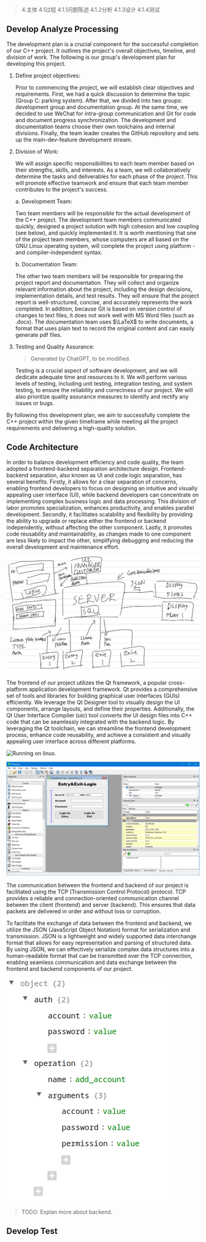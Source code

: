 > 4.主体
> 4.1过程
> 4.1.1问题陈述
> 4.1.2分析
> 4.1.3设计
> 4.1.4测试



## Develop Analyze Processing

The development plan is a crucial component for the successful completion of our C++ project. It outlines the project's overall objectives, timeline, and division of work. The following is our group's development plan for developing this project.

1. Define project objectives:

   Prior to commencing the project, we will establish clear objectives and requirements.  First, we had a quick discussion to determine the topic (Group C: parking system). After that, we divided into two groups: development group and documentation group. At the same time, we decided to use WeChat for intra-group communication and Git for code and document progress synchronization. The development and documentation teams choose their own toolchains and internal divisions. Finally, the team leader creates the GitHub repository and sets up the main-dev-feature development stream.

2. Division of Work:

   We will assign specific responsibilities to each team member based on their strengths, skills, and interests. As a team, we will collaboratively determine the tasks and deliverables for each phase of the project. This will promote effective teamwork and ensure that each team member contributes to the project's success.

   a. Development Team:

   Two team members will be responsible for the actual development of the C++ project. The development team members communicated quickly, designed a project solution with high cohesion and low coupling (see below), and quickly implemented it. It is worth mentioning that one of the project team members, whose computers are all based on the GNU Linux operating system, will complete the project using platform - and compiler-independent syntax.

   b. Documentation Team:

   The other two team members will be responsible for preparing the project report and documentation. They will collect and organize relevant information about the project, including the design decisions, implementation details, and test results. They will ensure that the project report is well-structured, concise, and accurately represents the work completed. In addition, because Git is based on version control of changes to text files, it does not work well with MS Word files (such as .docx). The documentation team uses $\LaTeX$ to write documents, a format that uses plain text to record the original content and can easily generate pdf files.

3. Testing and Quality Assurance: 

   > Generated by ChatGPT, to be modified.

   Testing is a crucial aspect of software development, and we will dedicate adequate time and resources to it. We will perform various levels of testing, including unit testing, integration testing, and system testing, to ensure the reliability and correctness of our project. We will also prioritize quality assurance measures to identify and rectify any issues or bugs.

By following this development plan, we aim to successfully complete the C++ project within the given timeframe while meeting all the project requirements and delivering a high-quality solution.

## Code Architecture

In order to balance development efficiency and code quality, the team adopted a frontend-backend separation architecture design. Frontend-backend separation, also known as UI and code logic separation, has several benefits. Firstly, it allows for a clear separation of concerns, enabling frontend developers to focus on designing an intuitive and visually appealing user interface (UI), while backend developers can concentrate on implementing complex business logic and data processing. This division of labor promotes specialization, enhances productivity, and enables parallel development. Secondly, it facilitates scalability and flexibility by providing the ability to upgrade or replace either the frontend or backend independently, without affecting the other component. Lastly, it promotes code reusability and maintainability, as changes made to one component are less likely to impact the other, simplifying debugging and reducing the overall development and maintenance effort.

![Project Architecture](1.png)

The frontend of our project utilizes the Qt framework, a popular cross-platform application development framework. Qt provides a comprehensive set of tools and libraries for building graphical user interfaces (GUIs) efficiently. We leverage the Qt Designer tool to visually design the UI components, arrange layouts, and define their properties. Additionally, the Qt User Interface Compiler (uic) tool converts the UI design files into C++ code that can be seamlessly integrated with the backend logic. By leveraging the Qt toolchain, we can streamline the frontend development process, enhance code reusability, and achieve a consistent and visually appealing user interface across different platforms.

![Running on linux.](2.png)

![Designer Page](3.png)

The communication between the frontend and backend of our project is facilitated using the TCP (Transmission Control Protocol) protocol. TCP provides a reliable and connection-oriented communication channel between the client (frontend) and server (backend). This ensures that data packets are delivered in order and without loss or corruption.

To facilitate the exchange of data between the frontend and backend, we utilize the JSON (JavaScript Object Notation) format for serialization and transmission. JSON is a lightweight and widely supported data interchange format that allows for easy representation and parsing of structured data. By using JSON, we can effectively serialize complex data structures into a human-readable format that can be transmitted over the TCP connection, enabling seamless communication and data exchange between the frontend and backend components of our project.

![JSON Data Example](4.png)

> TODO: Explan more about backend.

## Develop Test

